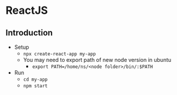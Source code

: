 # ReactJS
## Introduction
- Setup
    - `npx create-react-app my-app`
    - You may need to export path of new node version in ubuntu
        - `export PATH=/home/ns/<node folder>/bin/:$PATH`
- Run
    - `cd my-app`
    - `npm start`